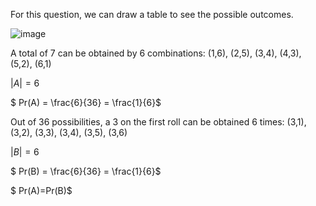 For this question, we can draw a table to see the possible outcomes.

![image](/images/comp2804/2015-fall-midterm/16/image.png)

A total of 7 can be obtained by 6 combinations: (1,6), (2,5), (3,4), (4,3), (5,2), (6,1)

$|A|=6$

$ Pr(A) = \frac{6}{36} = \frac{1}{6}$

Out of 36 possibilities, a 3 on the first roll can be obtained 6 times: (3,1), (3,2), (3,3), (3,4), (3,5), (3,6)

$|B|=6$

$ Pr(B) = \frac{6}{36} = \frac{1}{6}$

$ Pr(A)=Pr(B)$
